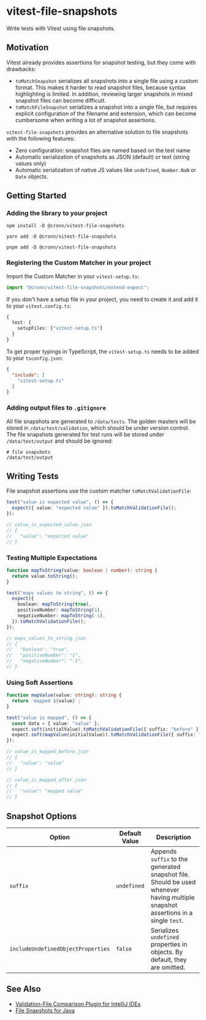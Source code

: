 # vitest-file-snapshots

Write tests with Vitest using file snapshots.

## Motivation

Vitest already provides assertions for snapshot testing, but they come with
drawbacks:

- `toMatchSnapshot` serializes all snapshots into a single file using a custom
  format. This makes it harder to read snapshot files, because syntax
  highlighting is limited. In addition, reviewing larger snapshots in mixed
  snapshot files can become difficult.
- `toMatchFileSnapshot` serializes a snapshot into a single file, but requires
  explicit configuration of the filename and extension, which can become
  cumbersome when writing a lot of snapshot assertions.

`vitest-file-snapshots` provides an alternative solution to file snapshots with
the following features:

- Zero configuration: snapshot files are named based on the test name
- Automatic serialization of snapshots as JSON (default) or text (string values
  only)
- Automatic serialization of native JS values like `undefined`, `Number.NaN` or
  `Date` objects.

## Getting Started

### Adding the library to your project

```shell
npm install -D @cronn/vitest-file-snapshots

yarn add -D @cronn/vitest-file-snapshots

pnpm add -D @cronn/vitest-file-snapshots
```

### Registering the Custom Matcher in your project

Import the Custom Matcher in your `vitest-setup.ts`:

```ts
import "@cronn/vitest-file-snapshots/extend-expect";
```

If you don't have a setup file in your project, you need to create it and add it
to your `vitest.config.ts`:

```ts
{
  test: {
    setupFiles: ["vitest-setup.ts"]
  }
}
```

To get proper typings in TypeScript, the `vitest-setup.ts` needs to be added to
your `tsconfig.json`:

```json
{
  "include": [
    "vitest-setup.ts"
  ]
}
```

### Adding output files to `.gitignore`

All file snapshots are generated to `/data/tests`. The golden masters will be
stored in `/data/test/validation`, which should be under version control. The
file snapshots generated for test runs will be stored under
`/data/test/output` and should be ignored:

```gitignore
# file snapshots
/data/test/output
```

## Writing Tests

File snapshot assertions use the custom matcher `toMatchValidationFile`:

```ts
test("value is expected value", () => {
  expect({ value: "expected value" }).toMatchValidationFile();
});

// value_is_expected_value.json
// {
//   "value": "expected value"
// }
```

### Testing Multiple Expectations

```ts
function mapToString(value: boolean | number): string {
  return value.toString();
}

test("maps values to string", () => {
  expect({
    boolean: mapToString(true),
    positiveNumber: mapToString(1),
    negativeNumber: mapToString(-1),
  }).toMatchValidationFile();
});

// maps_values_to_string.json
// {
//   "boolean": "true",
//   "positiveNumber": "1",
//   "negativeNumber": "-1",
// }
```

### Using Soft Assertions

```ts
function mapValue(value: string): string {
  return `mapped ${value}`;
}

test("value is mapped", () => {
  const data = { value: "value" };
  expect.soft(initialValue).toMatchValidationFile({ suffix: "before" });
  expect.soft(mapValue(initialValue)).toMatchValidationFile({ suffix: "after" });
});

// value_is_mapped_before.json
// {
//   "value": "value"
// }

// value_is_mapped_after.json
// {
//   "value": "mapped value"
// }
```

## Snapshot Options

| Option                             | Default Value | Description                                                                                                                      |
|------------------------------------|---------------|----------------------------------------------------------------------------------------------------------------------------------|
| `suffix`                           | `undefined`   | Appends `suffix` to the generated snapshot file. Should be used whenever having multiple snapshot assertions in a single `test`. |
| `includeUndefinedObjectProperties` | `false`       | Serializes `undefined` properties in objects. By default, they are omitted.                                                      |

## See Also

- [Validation-File Comparison Plugin for IntelliJ IDEs](https://github.com/cronn/validation-files-comparison-intellij-plugin)
- [File Snapshots for Java](https://github.com/cronn/validation-file-assertions)
